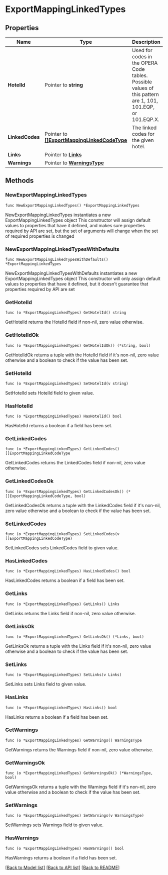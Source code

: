 # ExportMappingLinkedTypes

## Properties

Name | Type | Description | Notes
------------ | ------------- | ------------- | -------------
**HotelId** | Pointer to **string** | Used for codes in the OPERA Code tables. Possible values of this pattern are 1, 101, 101.EQP, or 101.EQP.X. | [optional] 
**LinkedCodes** | Pointer to [**[]ExportMappingLinkedCodeType**](ExportMappingLinkedCodeType.md) | The linked codes for the given hotel. | [optional] 
**Links** | Pointer to [**Links**](Links.md) |  | [optional] 
**Warnings** | Pointer to [**WarningsType**](WarningsType.md) |  | [optional] 

## Methods

### NewExportMappingLinkedTypes

`func NewExportMappingLinkedTypes() *ExportMappingLinkedTypes`

NewExportMappingLinkedTypes instantiates a new ExportMappingLinkedTypes object
This constructor will assign default values to properties that have it defined,
and makes sure properties required by API are set, but the set of arguments
will change when the set of required properties is changed

### NewExportMappingLinkedTypesWithDefaults

`func NewExportMappingLinkedTypesWithDefaults() *ExportMappingLinkedTypes`

NewExportMappingLinkedTypesWithDefaults instantiates a new ExportMappingLinkedTypes object
This constructor will only assign default values to properties that have it defined,
but it doesn't guarantee that properties required by API are set

### GetHotelId

`func (o *ExportMappingLinkedTypes) GetHotelId() string`

GetHotelId returns the HotelId field if non-nil, zero value otherwise.

### GetHotelIdOk

`func (o *ExportMappingLinkedTypes) GetHotelIdOk() (*string, bool)`

GetHotelIdOk returns a tuple with the HotelId field if it's non-nil, zero value otherwise
and a boolean to check if the value has been set.

### SetHotelId

`func (o *ExportMappingLinkedTypes) SetHotelId(v string)`

SetHotelId sets HotelId field to given value.

### HasHotelId

`func (o *ExportMappingLinkedTypes) HasHotelId() bool`

HasHotelId returns a boolean if a field has been set.

### GetLinkedCodes

`func (o *ExportMappingLinkedTypes) GetLinkedCodes() []ExportMappingLinkedCodeType`

GetLinkedCodes returns the LinkedCodes field if non-nil, zero value otherwise.

### GetLinkedCodesOk

`func (o *ExportMappingLinkedTypes) GetLinkedCodesOk() (*[]ExportMappingLinkedCodeType, bool)`

GetLinkedCodesOk returns a tuple with the LinkedCodes field if it's non-nil, zero value otherwise
and a boolean to check if the value has been set.

### SetLinkedCodes

`func (o *ExportMappingLinkedTypes) SetLinkedCodes(v []ExportMappingLinkedCodeType)`

SetLinkedCodes sets LinkedCodes field to given value.

### HasLinkedCodes

`func (o *ExportMappingLinkedTypes) HasLinkedCodes() bool`

HasLinkedCodes returns a boolean if a field has been set.

### GetLinks

`func (o *ExportMappingLinkedTypes) GetLinks() Links`

GetLinks returns the Links field if non-nil, zero value otherwise.

### GetLinksOk

`func (o *ExportMappingLinkedTypes) GetLinksOk() (*Links, bool)`

GetLinksOk returns a tuple with the Links field if it's non-nil, zero value otherwise
and a boolean to check if the value has been set.

### SetLinks

`func (o *ExportMappingLinkedTypes) SetLinks(v Links)`

SetLinks sets Links field to given value.

### HasLinks

`func (o *ExportMappingLinkedTypes) HasLinks() bool`

HasLinks returns a boolean if a field has been set.

### GetWarnings

`func (o *ExportMappingLinkedTypes) GetWarnings() WarningsType`

GetWarnings returns the Warnings field if non-nil, zero value otherwise.

### GetWarningsOk

`func (o *ExportMappingLinkedTypes) GetWarningsOk() (*WarningsType, bool)`

GetWarningsOk returns a tuple with the Warnings field if it's non-nil, zero value otherwise
and a boolean to check if the value has been set.

### SetWarnings

`func (o *ExportMappingLinkedTypes) SetWarnings(v WarningsType)`

SetWarnings sets Warnings field to given value.

### HasWarnings

`func (o *ExportMappingLinkedTypes) HasWarnings() bool`

HasWarnings returns a boolean if a field has been set.


[[Back to Model list]](../README.md#documentation-for-models) [[Back to API list]](../README.md#documentation-for-api-endpoints) [[Back to README]](../README.md)


